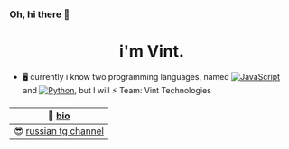 ### Oh, hi there 👋

<h1 align="center"> i'm Vint.</h1>


- 🖥 currently i know two programming languages, named <a href="https://learn.javascript.ru/"><img src="https://img.shields.io/badge/JavaScript-F7DF1E?style=flat&logo=JavaScript&logoColor=white" alt="JavaScript"/></a> and <a href="https://pythontutor.ru/"><img src="https://img.shields.io/badge/Python-0000FF?style=flat&logo=Python&logoColor=white" alt="Python"/></a>, but I will 
⚡ Team: Vint Technologies

| 📖 [bio](https://t.me/vintdev) |
|---------------------------| 
| 😎 [russian tg channel](https://t.me/vintdevblog) |
